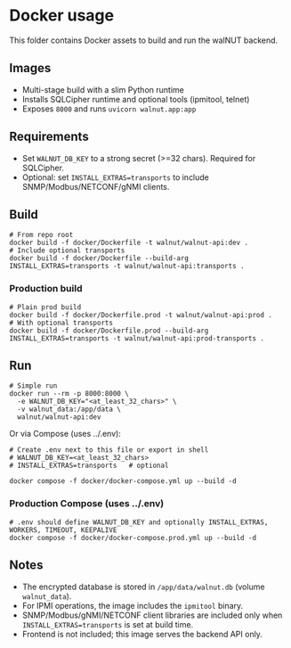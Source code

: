 # Docker usage

This folder contains Docker assets to build and run the walNUT backend.

## Images

- Multi-stage build with a slim Python runtime
- Installs SQLCipher runtime and optional tools (ipmitool, telnet)
- Exposes `8000` and runs `uvicorn walnut.app:app`

## Requirements

- Set `WALNUT_DB_KEY` to a strong secret (>=32 chars). Required for SQLCipher.
- Optional: set `INSTALL_EXTRAS=transports` to include SNMP/Modbus/NETCONF/gNMI clients.

## Build

```
# From repo root
docker build -f docker/Dockerfile -t walnut/walnut-api:dev .
# Include optional transports
docker build -f docker/Dockerfile --build-arg INSTALL_EXTRAS=transports -t walnut/walnut-api:transports .
```

### Production build

```
# Plain prod build
docker build -f docker/Dockerfile.prod -t walnut/walnut-api:prod .
# With optional transports
docker build -f docker/Dockerfile.prod --build-arg INSTALL_EXTRAS=transports -t walnut/walnut-api:prod-transports .
```

## Run

```
# Simple run
docker run --rm -p 8000:8000 \
  -e WALNUT_DB_KEY="<at_least_32_chars>" \
  -v walnut_data:/app/data \
  walnut/walnut-api:dev
```

Or via Compose (uses ../.env):

```
# Create .env next to this file or export in shell
# WALNUT_DB_KEY=<at_least_32_chars>
# INSTALL_EXTRAS=transports   # optional

docker compose -f docker/docker-compose.yml up --build -d
```

### Production Compose (uses ../.env)

```
# .env should define WALNUT_DB_KEY and optionally INSTALL_EXTRAS, WORKERS, TIMEOUT, KEEPALIVE
docker compose -f docker/docker-compose.prod.yml up --build -d
```

## Notes

- The encrypted database is stored in `/app/data/walnut.db` (volume `walnut_data`).
- For IPMI operations, the image includes the `ipmitool` binary.
- SNMP/Modbus/gNMI/NETCONF client libraries are included only when `INSTALL_EXTRAS=transports` is set at build time.
- Frontend is not included; this image serves the backend API only.
